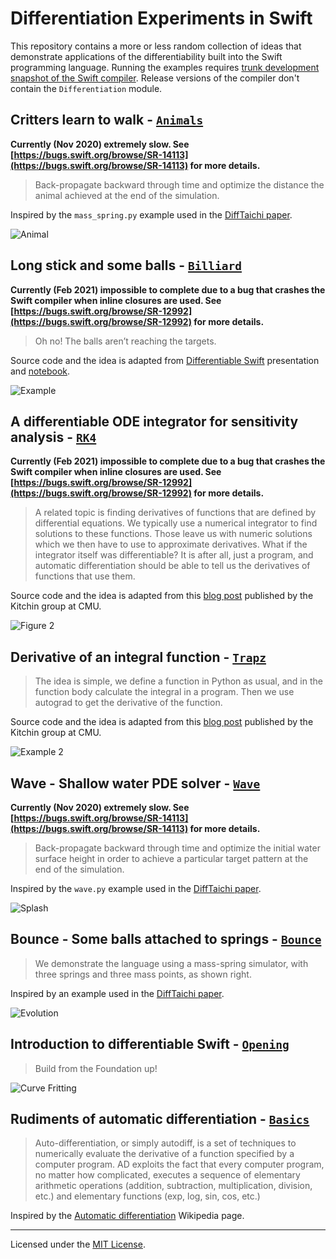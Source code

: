 
# Differentiation Experiments in Swift

This repository contains a more or less random collection of ideas that demonstrate applications of the differentiability built into the Swift programming language. Running the examples requires [trunk development snapshot of the Swift compiler](https://swift.org/download/#snapshots). Release versions of the compiler don't contain the `Differentiation` module.


## Critters learn to walk - [`Animals`](Sources/Animals/main.swift)

**Currently (Nov 2020) extremely slow. See [https://bugs.swift.org/browse/SR-14113](https://bugs.swift.org/browse/SR-14113) for more details.**

> Back-propagate backward through time and optimize the distance the animal achieved at the end of the simulation.

Inspired by the `mass_spring.py` example used in the [DiffTaichi paper](https://arxiv.org/abs/1910.00935).

![Animal](Sources/Animals/Animal.png?raw=true)


## Long stick and some balls - [`Billiard`](Sources/Billiard/main.swift)

**Currently (Feb 2021) impossible to complete due to a bug that crashes the Swift compiler when inline closures are used. See [https://bugs.swift.org/browse/SR-12992](https://bugs.swift.org/browse/SR-12992) for more details.**

> Oh no! The balls aren’t reaching the targets.

Source code and the idea is adapted from [Differentiable Swift](http://bit.ly/swift-autodiff-intro) presentation and [notebook](http://bit.ly/swift-physics-demo).

![Example](Sources/Billiard/Example.svg?raw=true)


## A differentiable ODE integrator for sensitivity analysis - [`RK4`](Sources/RK4/main.swift)

**Currently (Feb 2021) impossible to complete due to a bug that crashes the Swift compiler when inline closures are used. See [https://bugs.swift.org/browse/SR-12992](https://bugs.swift.org/browse/SR-12992) for more details.**

> A related topic is finding derivatives of functions that are defined by differential equations. We typically use a numerical integrator to find solutions to these functions. Those leave us with numeric solutions which we then have to use to approximate derivatives. What if the integrator itself was differentiable? It is after all, just a program, and automatic differentiation should be able to tell us the derivatives of functions that use them.

Source code and the idea is adapted from this [blog post](https://kitchingroup.cheme.cmu.edu/blog/2018/10/11/A-differentiable-ODE-integrator-for-sensitivity-analysis/) published by the Kitchin group at CMU.

![Figure 2](Sources/RK4/Figure%202.png?raw=true)


## Derivative of an integral function - [`Trapz`](Sources/Trapz/main.swift)

> The idea is simple, we define a function in Python as usual, and in the function body calculate the integral in a program. Then we use autograd to get the derivative of the function.

Source code and the idea is adapted from this [blog post](http://kitchingroup.cheme.cmu.edu/blog/2018/10/10/Autograd-and-the-derivative-of-an-integral-function/) published by the Kitchin group at CMU.

![Example 2](Sources/Trapz/Example%202.png?raw=true)


## Wave - Shallow water PDE solver - [`Wave`](Sources/Wave/main.swift)

**Currently (Nov 2020) extremely slow. See [https://bugs.swift.org/browse/SR-14113](https://bugs.swift.org/browse/SR-14113) for more details.**

> Back-propagate backward through time and optimize the initial water surface height in order to achieve a particular target pattern at the end of the simulation.

Inspired by the `wave.py` example used in the [DiffTaichi paper](https://arxiv.org/abs/1910.00935).

![Splash](Sources/Wave/Splash.gif?raw=true)


## Bounce - Some balls attached to springs - [`Bounce`](Sources/Bounce/main.swift)

> We demonstrate the language using a mass-spring simulator, with three springs and three mass points, as shown right.

Inspired by an example used in the [DiffTaichi paper](https://arxiv.org/abs/1910.00935).

![Evolution](Sources/Bounce/Evolution.png?raw=true)


## Introduction to differentiable Swift - [`Opening`](Sources/Opening/main.swift)

> Build from the Foundation up!

![Curve Fritting](Sources/Opening/Curve%20Fitting.png?raw=true)


## Rudiments of automatic differentiation - [`Basics`](Sources/Basics/main.swift)

> Auto-differentiation, or simply autodiff, is a set of techniques to numerically evaluate the derivative of a function specified by a computer program. AD exploits the fact that every computer program, no matter how complicated, executes a sequence of elementary arithmetic operations (addition, subtraction, multiplication, division, etc.) and elementary functions (exp, log, sin, cos, etc.)

Inspired by the [Automatic differentiation](https://en.wikipedia.org/wiki/Automatic_differentiation) Wikipedia page.

---

Licensed under the [MIT License](License.txt).
